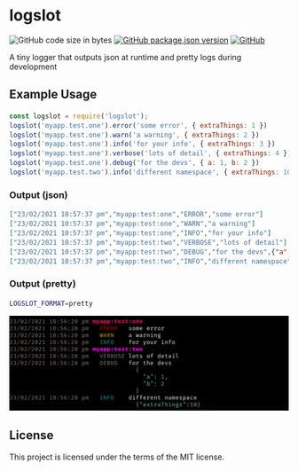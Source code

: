 # logslot
![GitHub code size in bytes](https://img.shields.io/github/languages/code-size/markwylde/logslot)
[![GitHub package.json version](https://img.shields.io/github/package-json/v/markwylde/logslot)](https://github.com/markwylde/logslot/releases)
[![GitHub](https://img.shields.io/github/license/markwylde/logslot)](https://github.com/markwylde/logslot/blob/master/LICENSE)

A tiny logger that outputs json at runtime and pretty logs during development

## Example Usage
```javascript
const logslot = require('logslot');
logslot('myapp.test.one').error('some error', { extraThings: 1 })
logslot('myapp.test.one').warn('a warning', { extraThings: 2 })
logslot('myapp.test.one').info('for your info', { extraThings: 3 })
logslot('myapp.test.one').verbose('lots of detail', { extraThings: 4 })
logslot('myapp.test.one').debug('for the devs', { a: 1, b: 2 })
logslot('myapp.test.two').info('different namespace', { extraThings: 10 })
```

### Output (json)
```json
["23/02/2021 10:57:37 pm","myapp:test:one","ERROR","some error"]
["23/02/2021 10:57:37 pm","myapp:test:one","WARN","a warning"]
["23/02/2021 10:57:37 pm","myapp:test:one","INFO","for your info"]
["23/02/2021 10:57:37 pm","myapp:test:two","VERBOSE","lots of detail"]
["23/02/2021 10:57:37 pm","myapp:test:two","DEBUG","for the devs",{"a":1,"b":2}]
["23/02/2021 10:57:37 pm","myapp:test:two","INFO","different namespace",{"extraThings":10}]
```

### Output (pretty)
```bash
LOGSLOT_FORMAT=pretty
```

![screenshot](screenshot.png)

## License
This project is licensed under the terms of the MIT license.
